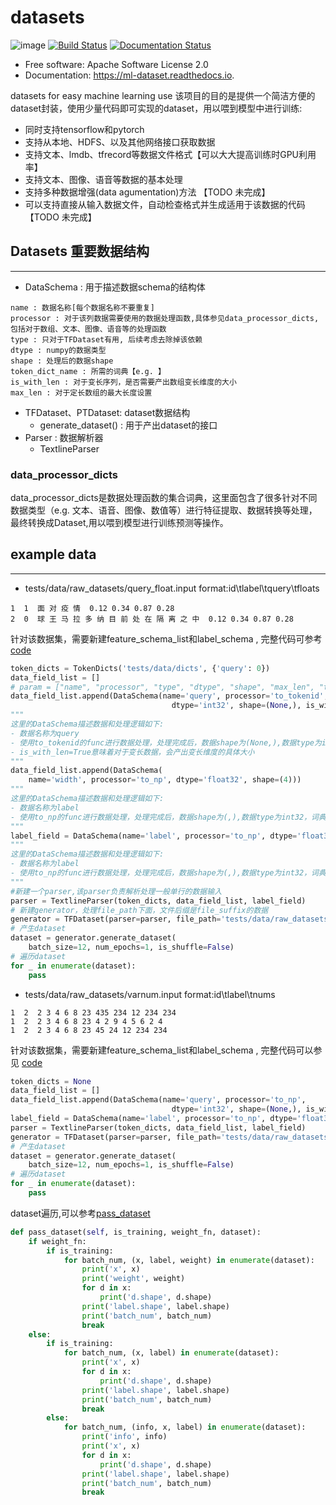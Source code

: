 # datasets

![image](https://img.shields.io/pypi/v/ml-dataset.svg%0A%20%20%20%20%20:target:%20https://pypi.python.org/pypi/ml-dataset)
[![Build Status](https://travis-ci.com/yinochaos/datasets.svg?branch=master)](https://travis-ci.com/yinochaos/datasets)
[![Documentation Status](https://readthedocs.org/projects/ml-dataset/badge/?version=latest)](https://ml-dataset.readthedocs.io/en/latest/?badge=latest)

-   Free software: Apache Software License 2.0
-   Documentation: <https://ml-dataset.readthedocs.io>.

datasets for easy machine learning use
该项目的目的是提供一个简洁方便的dataset封装，使用少量代码即可实现的dataset，用以喂到模型中进行训练:
- 同时支持tensorflow和pytorch
- 支持从本地、HDFS、以及其他网络接口获取数据
- 支持文本、lmdb、tfrecord等数据文件格式【可以大大提高训练时GPU利用率】
- 支持文本、图像、语音等数据的基本处理
- 支持多种数据增强(data agumentation)方法 【TODO 未完成】
- 可以支持直接从输入数据文件，自动检查格式并生成适用于该数据的代码【TODO 未完成】


## Datasets 重要数据结构
--------
- DataSchema : 用于描述数据schema的结构体
```
name : 数据名称[每个数据名称不要重复]
processor : 对于该列数据需要使用的数据处理函数,具体参见data_processor_dicts, 包括对于数组、文本、图像、语音等的处理函数
type : 只对于TFDataset有用, 后续考虑去除掉该依赖
dtype : numpy的数据类型
shape : 处理后的数据shape
token_dict_name : 所需的词典【e.g. 】
is_with_len : 对于变长序列，是否需要产出数组变长维度的大小
max_len : 对于定长数组的最大长度设置
```
- TFDataset、PTDataset: dataset数据结构
    - generate_dataset() : 用于产出dataset的接口
- Parser : 数据解析器
  - TextlineParser

### data_processor_dicts
data_processor_dicts是数据处理函数的集合词典，这里面包含了很多针对不同数据类型（e.g. 文本、语音、图像、数值等）进行特征提取、数据转换等处理，最终转换成Dataset,用以喂到模型进行训练预测等操作。

## example data
--------
- tests/data/raw_datasets/query_float.input format:id\tlabel\tquery\tfloats
```
1  1  面 对 疫 情  0.12 0.34 0.87 0.28
2  0  球 王 马 拉 多 纳 目 前 处 在 隔 离 之 中  0.12 0.34 0.87 0.28
```
针对该数据集，需要新建feature_schema_list和label_schema , 完整代码可参考[code](https://github.com/yinochaos/datasets/blob/master/tests/test_tf_datasets.py#L82)
```python
token_dicts = TokenDicts('tests/data/dicts', {'query': 0})
data_field_list = []
# param = ["name", "processor", "type", "dtype", "shape", "max_len", "token_dict_name"]
data_field_list.append(DataSchema(name='query', processor='to_tokenid',
                                    dtype='int32', shape=(None,), is_with_len=True, token_dict_name='query'))
"""
这里的DataSchema描述数据和处理逻辑如下:
- 数据名称为query
- 使用to_tokenid的func进行数据处理，处理完成后，数据shape为(None,),数据type为int32，词典名称是query
- is_with_len=True意味着对于变长数据，会产出变长维度的具体大小
"""
data_field_list.append(DataSchema(
    name='width', processor='to_np', dtype='float32', shape=(4)))
"""
这里的DataSchema描述数据和处理逻辑如下:
- 数据名称为label
- 使用to_np的func进行数据处理，处理完成后，数据shape为(,),数据type为int32，词典名称是query
"""
label_field = DataSchema(name='label', processor='to_np', dtype='float32', shape=(1,))
"""
这里的DataSchema描述数据和处理逻辑如下:
- 数据名称为label
- 使用to_np的func进行数据处理，处理完成后，数据shape为(,),数据type为int32，词典名称是query
"""
#新建一个parser,该parser负责解析处理一般单行的数据输入
parser = TextlineParser(token_dicts, data_field_list, label_field)
# 新建generator，处理file_path下面，文件后缀是file_suffix的数据
generator = TFDataset(parser=parser, file_path='tests/data/raw_datasets', file_suffix='query_float.input')
# 产生dataset
dataset = generator.generate_dataset(
    batch_size=12, num_epochs=1, is_shuffle=False)
# 遍历dataset 
for _ in enumerate(dataset):
    pass

```
- tests/data/raw_datasets/varnum.input format:id\tlabel\tnums
```
1  2  2 3 4 6 8 23 435 234 12 234 234
1  2  2 3 4 6 8 23 4 2 9 4 5 6 2 4
1  2  2 3 4 6 8 23 45 24 12 234 234
```
针对该数据集，需要新建feature_schema_list和label_schema , 完整代码可以参见 [code](https://github.com/yinochaos/datasets/blob/master/tests/test_tf_datasets.py#L100)
```python
token_dicts = None
data_field_list = []
data_field_list.append(DataSchema(name='query', processor='to_np',
                                    dtype='int32', shape=(None,), is_with_len=True))
label_field = DataSchema(name='label', processor='to_np', dtype='float32', shape=(1,), is_with_len=False)
parser = TextlineParser(token_dicts, data_field_list, label_field)
generator = TFDataset(parser=parser, file_path='tests/data/raw_datasets', file_suffix='varnum.input')
# 产生dataset
dataset = generator.generate_dataset(
    batch_size=12, num_epochs=1, is_shuffle=False)
# 遍历dataset 
for _ in enumerate(dataset):
    pass
```
dataset遍历,可以参考[pass_dataset](https://github.com/yinochaos/datasets/blob/dfacaca19a04dccf43575aadfe85c2001e88047a/tests/test_tf_datasets.py#L36)
```python
def pass_dataset(self, is_training, weight_fn, dataset):
    if weight_fn:
        if is_training:
            for batch_num, (x, label, weight) in enumerate(dataset):
                print('x', x)
                print('weight', weight)
                for d in x:
                    print('d.shape', d.shape)
                print('label.shape', label.shape)
                print('batch_num', batch_num)
                break
    else:
        if is_training:
            for batch_num, (x, label) in enumerate(dataset):
                print('x', x)
                for d in x:
                    print('d.shape', d.shape)
                print('label.shape', label.shape)
                print('batch_num', batch_num)
                break
        else:
            for batch_num, (info, x, label) in enumerate(dataset):
                print('info', info)
                print('x', x)
                for d in x:
                    print('d.shape', d.shape)
                print('label.shape', label.shape)
                print('batch_num', batch_num)
                break
```

